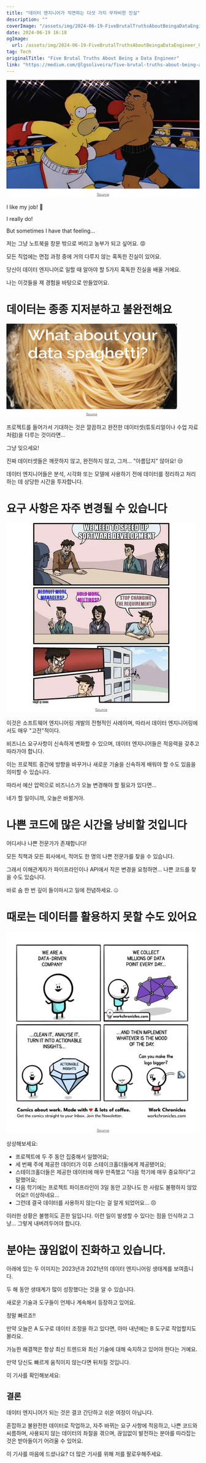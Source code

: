 ```yaml
---
title: "데이터 엔지니어가 직면하는 다섯 가지 무자비한 진실"
description: ""
coverImage: "/assets/img/2024-06-19-FiveBrutalTruthsAboutBeingaDataEngineer_0.png"
date: 2024-06-19 16:18
ogImage: 
  url: /assets/img/2024-06-19-FiveBrutalTruthsAboutBeingaDataEngineer_0.png
tag: Tech
originalTitle: "Five Brutal Truths About Being a Data Engineer"
link: "https://medium.com/@lgsoliveira/five-brutal-truths-about-being-a-data-engineer-e2455925e21d"
---
```




![Five Brutal Truths About Being a Data Engineer](/assets/img/2024-06-19-FiveBrutalTruthsAboutBeingaDataEngineer_0.png)

I like my job! 🙂

I really do!

But sometimes I have that feeling...


<div class="content-ad"></div>

저는 그냥 노트북을 창문 밖으로 버리고 농부가 되고 싶어요. 😡

모든 직업에는 면접 과정 중에 거의 다루지 않는 혹독한 진실이 있어요.

당신이 데이터 엔지니어로 일할 때 알아야 할 5가지 혹독한 진실을 배울 거에요.

나는 이것들을 제 경험을 바탕으로 만들었어요.

<div class="content-ad"></div>

# 데이터는 종종 지저분하고 불완전해요

![image](/assets/img/2024-06-19-FiveBrutalTruthsAboutBeingaDataEngineer_1.png)

프로젝트를 들어가서 기대하는 것은 깔끔하고 완전한 데이터셋(튜토리얼이나 수업 자료처럼)을 다루는 것이라면...

그냥 잊으세요!

<div class="content-ad"></div>

진짜 데이터셋들은 깨끗하지 않고, 완전하지 않고, 그저... "아름답지" 않아요! 😒

데이터 엔지니어들은 분석, 시각화 또는 모델에 사용하기 전에 데이터를 정리하고 처리하는 데 상당한 시간을 투자합니다.

# 요구 사항은 자주 변경될 수 있습니다

![이미지](/assets/img/2024-06-19-FiveBrutalTruthsAboutBeingaDataEngineer_2.png)

<div class="content-ad"></div>

이것은 소프트웨어 엔지니어링 개발의 전형적인 사례이며, 따라서 데이터 엔지니어링에서도 매우 "고전"적이다.

비즈니스 요구사항이 신속하게 변화할 수 있으며, 데이터 엔지니어들은 적응력을 갖추고 따라가야 합니다.

이는 프로젝트 중간에 방향을 바꾸거나 새로운 기술을 신속하게 배워야 할 수도 있음을 의미할 수 있습니다.

따라서 예산 압력으로 비즈니스가 오늘 변경해야 할 필요가 있다면...

<div class="content-ad"></div>

네가 할 일이니까, 오늘은 바뀔거야.

<div class="content-ad"></div>

# 나쁜 코드에 많은 시간을 낭비할 것입니다

어디서나 나쁜 전문가가 존재합니다!

모든 직책과 모든 회사에서, 적어도 한 명의 나쁜 전문가를 찾을 수 있습니다.

그래서 이해관계자가 파이프라인이나 API에서 작은 변경을 요청하면... 나쁜 코드를 찾을 수도 있습니다.

<div class="content-ad"></div>

바로 숨 한 번 깊이 들이마시고 일에 전념하세요. 🤐

# 때로는 데이터를 활용하지 못할 수도 있어요

![Image](/assets/img/2024-06-19-FiveBrutalTruthsAboutBeingaDataEngineer_3.png)

상상해보세요:

<div class="content-ad"></div>

- 프로젝트에 두 주 동안 집중해서 일했어요;
- 세 번째 주에 제공한 데이터가 이후 스테이크홀더들에게 제공됐어요;
- 스테이크홀더들은 제공한 데이터에 매우 만족했고 "다음 학기에 매우 중요하다"고 말했어요;
- 다음 학기에는 프로젝트 파이프라인이 3일 동안 고장나도 한 사람도 불평하지 않았어요!! 이상하네요...
- 그런데 결국 데이터를 사용하지 않는다는 걸 알게 되었어요... 😣

이러한 상황은 불행히도 흔한 일입니다.
이런 일이 발생할 수 있다는 점을 인식하고 그냥... 그렇게 내버려두어야 합니다.

# 분야는 끊임없이 진화하고 있습니다.

<div class="content-ad"></div>

아래에 있는 두 이미지는 2023년과 2021년의 데이터 엔지니어링 생태계를 보여줍니다.

두 해 동안 생태계가 많이 성장했다는 것을 알 수 있습니다.

<div class="content-ad"></div>

새로운 기술과 도구들이 언제나 계속해서 등장하고 있어요.

정말 빠르죠!!

만약 오늘은 A 도구로 데이터 조정을 하고 있다면, 아마 내년에는 B 도구로 작업할지도 몰라요.

가능한 해결책은 항상 최신 트렌드와 최신 기술에 대해 숙지하고 있어야 한다는 거예요.

<div class="content-ad"></div>

만약 당신도 빠르게 움직이지 않는다면 뒤처질 것입니다.

이 기사를 확인해보세요:

## 결론

데이터 엔지니어가 되는 것은 결코 간단하고 쉬운 여정이 아닙니다.

<div class="content-ad"></div>

혼잡하고 불완전한 데이터로 작업하고, 자주 바뀌는 요구 사항에 적응하고, 나쁜 코드와 씨름하며, 사용되지 않는 데이터의 좌절을 겪으며, 끊임없이 발전하는 분야를 따라잡는 것은 받아들이기 어려울 수 있어요.

이 기사를 마음에 드셨나요? 더 많은 기사를 위해 저를 팔로우해주세요.